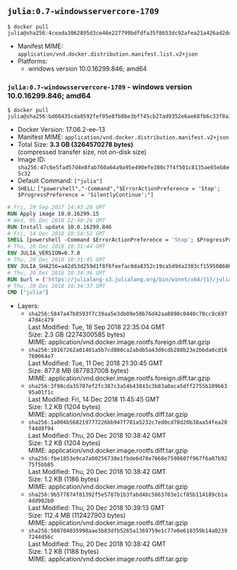 ## `julia:0.7-windowsservercore-1709`

```console
$ docker pull julia@sha256:4ceada3062895d3ce46e227799bdfdfa35f8653dc92afea21a426ad2dea3b908
```

-	Manifest MIME: `application/vnd.docker.distribution.manifest.list.v2+json`
-	Platforms:
	-	windows version 10.0.16299.846; amd64

### `julia:0.7-windowsservercore-1709` - windows version 10.0.16299.846; amd64

```console
$ docker pull julia@sha256:bd60435cda8592fef05e8fb8be3bff45cb27ad9352e6ae68fb6c33f8a1bb9d77
```

-	Docker Version: 17.06.2-ee-13
-	Manifest MIME: `application/vnd.docker.distribution.manifest.v2+json`
-	Total Size: **3.3 GB (3264570278 bytes)**  
	(compressed transfer size, not on-disk size)
-	Image ID: `sha256:47c6e5fad57d4e8fab760a64a9a95e490efe380c7f4f501c8135ae65eb8e5c32`
-	Default Command: `["julia"]`
-	`SHELL`: `["powershell","-Command","$ErrorActionPreference = 'Stop'; $ProgressPreference = 'SilentlyContinue';"]`

```dockerfile
# Fri, 29 Sep 2017 14:43:28 GMT
RUN Apply image 10.0.16299.15
# Wed, 05 Dec 2018 22:40:26 GMT
RUN Install update 10.0.16299.846
# Fri, 14 Dec 2018 10:54:52 GMT
SHELL [powershell -Command $ErrorActionPreference = 'Stop'; $ProgressPreference = 'SilentlyContinue';]
# Thu, 20 Dec 2018 10:31:44 GMT
ENV JULIA_VERSION=0.7.0
# Thu, 20 Dec 2018 10:31:45 GMT
ENV JULIA_SHA256=a42d53d259d1f8f6feefac0da8352c19ca5d9da2303cf1595086867cfb1cd817
# Thu, 20 Dec 2018 10:34:36 GMT
RUN $url = ('https://julialang-s3.julialang.org/bin/winnt/x64/{1}/julia-{0}-win64.exe' -f $env:JULIA_VERSION, ($env:JULIA_VERSION.Split('.')[0..1] -Join '.'));         Write-Host ('Downloading {0} ...' -f $url);         [Net.ServicePointManager]::SecurityProtocol = [Net.SecurityProtocolType]::Tls12;         Invoke-WebRequest -Uri $url -OutFile 'julia.exe';                 Write-Host ('Verifying sha256 ({0}) ...' -f $env:JULIA_SHA256);         if ((Get-FileHash julia.exe -Algorithm sha256).Hash -ne $env:JULIA_SHA256) {                 Write-Host 'FAILED!';                 exit 1;         };                 Write-Host 'Installing ...';         Start-Process -Wait -NoNewWindow                 -FilePath '.\julia.exe'                 -ArgumentList @(                         '/S',                         '/D=C:\julia'                 );                 Write-Host 'Updating PATH ...';         $env:PATH = 'C:\julia\bin;' + $env:PATH;         [Environment]::SetEnvironmentVariable('PATH', $env:PATH, [EnvironmentVariableTarget]::Machine);                 Write-Host 'Verifying install ("julia --version") ...';         julia --version;                 Write-Host 'Removing ...';         Remove-Item julia.exe -Force;                 Write-Host 'Complete.'
# Thu, 20 Dec 2018 10:34:37 GMT
CMD ["julia"]
```

-	Layers:
	-	`sha256:5847a47b8593f7c39aa5e3db09e50b76d42aa8898c0440c70cc9c69747d4c479`  
		Last Modified: Tue, 18 Sep 2018 22:35:04 GMT  
		Size: 2.3 GB (2274300585 bytes)  
		MIME: application/vnd.docker.image.rootfs.foreign.diff.tar.gzip
	-	`sha256:10167262a01401a5b7cd880ca2abdb5a43d0cdb288b23e2bbda0cd16760064e7`  
		Last Modified: Tue, 11 Dec 2018 21:30:45 GMT  
		Size: 877.8 MB (877837008 bytes)  
		MIME: application/vnd.docker.image.rootfs.foreign.diff.tar.gzip
	-	`sha256:3f98cda35707ef2fc387c3a54b43843c3b83a0aca5dff2755b109b6395a01f1c`  
		Last Modified: Fri, 14 Dec 2018 11:45:45 GMT  
		Size: 1.2 KB (1204 bytes)  
		MIME: application/vnd.docker.image.rootfs.diff.tar.gzip
	-	`sha256:1a004b568219777226bb947f781a5232c7ed0cd78d20b38aa54fea20f44d8f94`  
		Last Modified: Thu, 20 Dec 2018 10:38:42 GMT  
		Size: 1.2 KB (1204 bytes)  
		MIME: application/vnd.docker.image.rootfs.diff.tar.gzip
	-	`sha256:fbe1853e9ca7a00256738e1fbde6d78e7668e7598607f967f6a07b9275f5bb85`  
		Last Modified: Thu, 20 Dec 2018 10:38:42 GMT  
		Size: 1.2 KB (1186 bytes)  
		MIME: application/vnd.docker.image.rootfs.diff.tar.gzip
	-	`sha256:9b577874f81392f5e5787b1b3fabd4bc5663703e1cf85b114189cb1a4dd902b0`  
		Last Modified: Thu, 20 Dec 2018 10:39:13 GMT  
		Size: 112.4 MB (112427903 bytes)  
		MIME: application/vnd.docker.image.rootfs.diff.tar.gzip
	-	`sha256:508704035998aae3b83dfb5265a1369759e1c77e0e610359b14a02397244d56c`  
		Last Modified: Thu, 20 Dec 2018 10:38:42 GMT  
		Size: 1.2 KB (1188 bytes)  
		MIME: application/vnd.docker.image.rootfs.diff.tar.gzip
